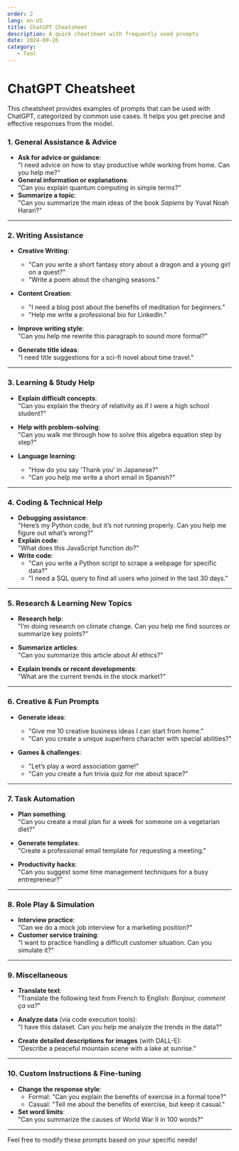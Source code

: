 ```yaml
---
order: 2
lang: en-US
title: ChatGPT Cheatsheet
description: A quick cheatsheet with frequently used prompts
date: 2024-09-26
category:
   - Tool
---
```


# ChatGPT Cheatsheet

This cheatsheet provides examples of prompts that can be used with ChatGPT, categorized by common use cases. It helps you get precise and effective responses from the model.

<!-- more -->

### 1. **General Assistance & Advice**

-  **Ask for advice or guidance**:  
   "I need advice on how to stay productive while working from home. Can you help me?"
-  **General information or explanations**:  
   "Can you explain quantum computing in simple terms?"
-  **Summarize a topic**:  
   "Can you summarize the main ideas of the book _Sapiens_ by Yuval Noah Harari?"

---

### 2. **Writing Assistance**

-  **Creative Writing**:

   -  "Can you write a short fantasy story about a dragon and a young girl on a quest?"
   -  "Write a poem about the changing seasons."

-  **Content Creation**:

   -  "I need a blog post about the benefits of meditation for beginners."
   -  "Help me write a professional bio for LinkedIn."

-  **Improve writing style**:  
   "Can you help me rewrite this paragraph to sound more formal?"

-  **Generate title ideas**:  
   "I need title suggestions for a sci-fi novel about time travel."

---

### 3. **Learning & Study Help**

-  **Explain difficult concepts**:  
   "Can you explain the theory of relativity as if I were a high school student?"

-  **Help with problem-solving**:  
   "Can you walk me through how to solve this algebra equation step by step?"

-  **Language learning**:
   -  "How do you say 'Thank you' in Japanese?"
   -  "Can you help me write a short email in Spanish?"

---

### 4. **Coding & Technical Help**

-  **Debugging assistance**:  
   "Here’s my Python code, but it’s not running properly. Can you help me figure out what’s wrong?"
-  **Explain code**:  
   "What does this JavaScript function do?"
-  **Write code**:
   -  "Can you write a Python script to scrape a webpage for specific data?"
   -  "I need a SQL query to find all users who joined in the last 30 days."

---

### 5. **Research & Learning New Topics**

-  **Research help**:  
   "I’m doing research on climate change. Can you help me find sources or summarize key points?"

-  **Summarize articles**:  
   "Can you summarize this article about AI ethics?"
-  **Explain trends or recent developments**:  
   "What are the current trends in the stock market?"

---

### 6. **Creative & Fun Prompts**

-  **Generate ideas**:

   -  "Give me 10 creative business ideas I can start from home."
   -  "Can you create a unique superhero character with special abilities?"

-  **Games & challenges**:
   -  "Let’s play a word association game!"
   -  "Can you create a fun trivia quiz for me about space?"

---

### 7. **Task Automation**

-  **Plan something**:  
   "Can you create a meal plan for a week for someone on a vegetarian diet?"

-  **Generate templates**:  
   "Create a professional email template for requesting a meeting."

-  **Productivity hacks**:  
   "Can you suggest some time management techniques for a busy entrepreneur?"

---

### 8. **Role Play & Simulation**

-  **Interview practice**:  
   "Can we do a mock job interview for a marketing position?"
-  **Customer service training**:  
   "I want to practice handling a difficult customer situation. Can you simulate it?"

---

### 9. **Miscellaneous**

-  **Translate text**:  
   "Translate the following text from French to English: _Bonjour, comment ça va?_"

-  **Analyze data** (via code execution tools):  
   "I have this dataset. Can you help me analyze the trends in the data?"

-  **Create detailed descriptions for images** (with DALL-E):  
   "Describe a peaceful mountain scene with a lake at sunrise."

---

### 10. **Custom Instructions & Fine-tuning**

-  **Change the response style**:
   -  Formal: "Can you explain the benefits of exercise in a formal tone?"
   -  Casual: "Tell me about the benefits of exercise, but keep it casual."
-  **Set word limits**:  
   "Can you summarize the causes of World War II in 100 words?"

---

Feel free to modify these prompts based on your specific needs!

